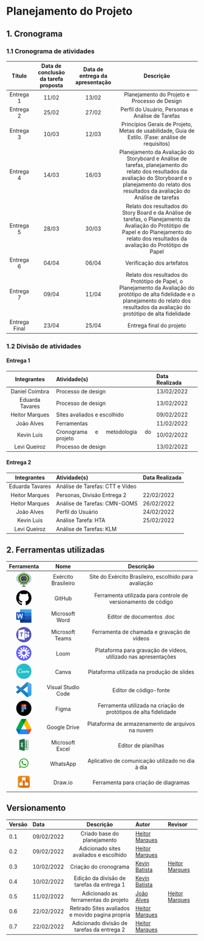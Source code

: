 <style>body {text-align: justify}</style>

# Planejamento do Projeto

## 1. Cronograma
### 1.1 Cronograma de atividades
|Título|Data de conclusão da tarefa proposta|Data de entrega da apresentação|Descrição|
|:----------:|:-----------------------------:|:-----------------:|:--------------:|
|Entrega 1|11/02|13/02|Planejamento do Projeto e Processo de Design|
|Entrega 2|25/02|27/02|Perfil do Usuário, Personas e Análise de Tarefas|
|Entrega 3|10/03|12/03|Princípios Gerais de Projeto, Metas de usabilidade, Guia de Estilo. (Fase: análise de requisitos)|
|Entrega 4|14/03|16/03|Planejamento da Avaliação do Storyboard e Análise de tarefas, planejamento do relato dos resultados da avaliação do Storyboard e o planejamento do relato dos resultados da avaliação do Análise de tarefas|
|Entrega 5|28/03|30/03|Relato dos resultados do Story Board e da Análise de tarefas, o Planejamento da Avaliação do Protótipo de Papel e do Planejamento do relato dos resultados da avaliação do Protótipo de Papel|
|Entrega 6|04/04|06/04|Verificação dos artefatos|
|Entrega 7|09/04|11/04|Relato dos resultados do Protótipo de Papel, o Planejamento da Avaliação do protótipo de alta fidelidade e o planejamento do relato dos resultados da avaliação do protótipo de alta fidelidade|
|Entrega Final|23/04|25/04|Entrega final do projeto|  

### 1.2 Divisão de atividades 
#### Entrega 1
|    Integrantes    |      Atividade(s)      | Data Realizada|
| :--------: | ------------- | ------------ |
| Daniel Coimbra | Processo de design |13/02/2022|
| Eduarda Tavares | Processo de design |13/02/2022|
| Heitor Marques | Sites avaliados e escolhido |09/02/2022|
| João Alves | Ferramentas |11/02/2022|
| Kevin Luis | Cronograma e metodologia do projeto |10/02/2022|
| Levi Queiroz | Processo de design |13/02/2022|

#### Entrega 2
|    Integrantes    |      Atividade(s)      | Data Realizada|
| :--------: | ------------- | ------------ |
| Eduarda Tavares | Análise de Tarefas: CTT e Vídeo ||
| Heitor Marques | Personas, Divisão Entrega 2 |22/02/2022|
| Heitor Marques | Análise de Tarefas: CMN-GOMS|26/02/2022|
| João Alves | Perfil do Usuário |24/02/2022|
| Kevin Luis | Análise Tarefa: HTA |25/02/2022|
| Levi Queiroz | Análise de Tarefas: KLM ||




## 2. Ferramentas utilizadas
| Ferramenta | Nome | Descrição |
|:--:|:--:|:--:|
|<img width="40px" height="40px" src="../img/logo.png" alt="Exército Brasileiro">       | Exército Brasileiro | Site do Exército Brasileiro, escolhido para avaliação |
|<img width="40px" height="40px" src="../img/github.png" alt="GitHub">                | GitHub | Ferramenta utilizada para controle de versionamento de código |
|<img width="40px" height="40px" src="../img/word.png" alt="Microsoft Word">          | Microsoft Word|Editor de documentos .doc|
|<img width="40px" height="40px" src="../img/teams.png" alt="Microsoft Teams">        | Microsoft Teams|Ferramenta de chamada e gravação de vídeos|
|<img width="40px" height="40px" src="../img/loom.png" alt="Loom">                    | Loom | Plataforma para gravação de vídeos, utilizado nas apresentações |
|<img width="40px" height="40px" src="../img/canva.png" alt="Canva">                  | Canva|Plataforma utilizada na produção de slides|
|<img width="40px" height="40px" src="../img/vscode.png" alt="VSCode">                | Visual Studio Code | Editor de código-fonte |
|<img width="40px" height="40px" style="border-radius:40px;" src="../img/figma.png" alt="Figma">                  | Figma|Ferramenta utilizada na criação de protótipos de alta fidelidade |
|<img width="40px" height="40px" src="../img/drive.png" alt="Drive">                  | Google Drive | Plataforma de armazenamento de arquivos na nuvem |
|<img width="40px" height="40px" style="border-radius:40px;" src="../img/excel.jpg" alt="Excel">                  | Microsoft Excel | Editor de planilhas |
|<img width="40px" height="40px" src="../img/whatsapp.png" alt="WhatsApp">            | WhatsApp | Aplicativo de comunicação utilizado no dia à dia |
|<img width="40px" height="40px" style="border-radius:40px;" src="../img/drawio.jpg" alt="Draw Io">               | Draw.io  | Ferramenta para criação de diagramas |


## Versionamento

|Versão|Data|Descrição|Autor|Revisor|
|------|----|:---------:|-----|-----|
|0.1|09/02/2022|Criado base do planejamento|[Heitor Marques](github.com/heitormsb)||
|0.2|09/02/2022|Adicionado sites avaliados e escolhido|[Heitor Marques](github.com/heitormsb)||
|0.3|10/02/2022| Criação do cronograma | [Kevin Batista](https://github.com/k3vin-batista) |[Heitor Marques](github.com/heitormsb)|
|0.4|10/02/2022| Edição da divisão de tarefas da entrega 1 | [Kevin Batista](https://github.com/k3vin-batista) ||
|0.5|11/02/2022| Adicionado as ferramentas do projeto | [João Alves](https://github.com/Joaoaalves) |[Heitor Marques](github.com/heitormsb)|
|0.6|22/02/2022| Retirado Sites avaliados e movido pagina propria | [Heitor Marques](github.com/heitormsb)||
|0.7|22/02/2022| Adicionado divisão de tarefas da entrega 2 | [Heitor Marques](github.com/heitormsb)||
